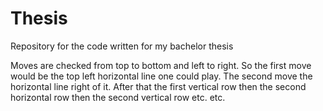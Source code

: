 # Thesis
Repository for the code written for my bachelor thesis


Moves are checked from top to bottom and left to right.
So the first move would be the top left horizontal line one could play.
The second move the horizontal line right of it.
After that the first vertical row
then the second horizontal row
then the second vertical row
etc. etc.
